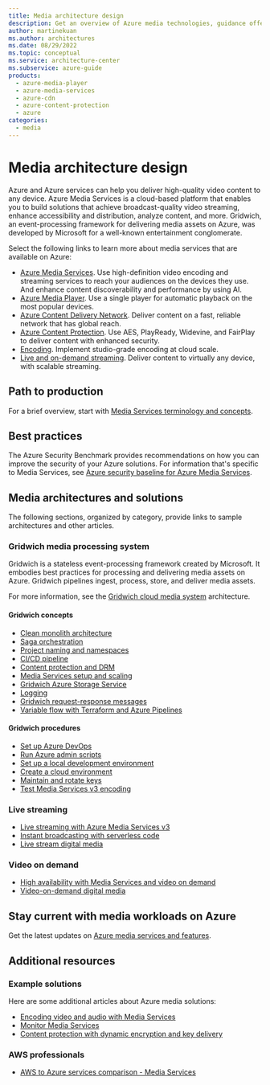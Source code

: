 ```yaml
---
title: Media architecture design
description: Get an overview of Azure media technologies, guidance offerings, solution ideas, and reference architectures.
author: martinekuan
ms.author: architectures
ms.date: 08/29/2022
ms.topic: conceptual
ms.service: architecture-center
ms.subservice: azure-guide
products:
  - azure-media-player
  - azure-media-services
  - azure-cdn
  - azure-content-protection
  - azure
categories:
  - media
---
```


# Media architecture design

Azure and Azure services can help you deliver high-quality video content to any device. Azure Media Services is a cloud-based platform that enables you to build solutions that achieve broadcast-quality video streaming, enhance accessibility and distribution, analyze content, and more. Gridwich, an event-processing framework for delivering media assets on Azure, was developed by Microsoft for a well-known entertainment conglomerate.

Select the following links to learn more about media services that are available on Azure:

- [Azure Media Services](https://azure.microsoft.com/services/media-services). Use high-definition video encoding and streaming services to reach your audiences on the devices they use. And enhance content discoverability and performance by using AI. 
- [Azure Media Player](https://azure.microsoft.com/services/media-services/media-player). Use a single player for automatic playback on the most popular devices.
- [Azure Content Delivery Network](https://azure.microsoft.com/services/cdn). Deliver content on a fast, reliable network that has global reach.
- [Azure Content Protection](https://azure.microsoft.com/services/media-services/content-protection). Use AES, PlayReady, Widevine, and FairPlay to deliver content with enhanced security.
- [Encoding](https://azure.microsoft.com/services/media-services/encoding). Implement studio-grade encoding at cloud scale.
- [Live and on-demand streaming](https://azure.microsoft.com/services/media-services/live-on-demand). Deliver content to virtually any device, with scalable streaming.

## Path to production

For a brief overview, start with [Media Services terminology and concepts](/azure/media-services/latest/concepts-overview?toc=/azure/architecture/toc.json&bc=/azure/architecture/_bread/toc.json).

## Best practices

The Azure Security Benchmark provides recommendations on how you can improve the security of your Azure solutions. For information that's specific to Media Services, see [Azure security baseline for Azure Media Services](/security/benchmark/azure/baselines/media-services-security-baseline?toc=/azure/architecture/toc.json&bc=/azure/architecture/_bread/toc.json).

## Media architectures and solutions

The following sections, organized by category, provide links to sample architectures and other articles.

### Gridwich media processing system

Gridwich is a stateless event-processing framework created by Microsoft. It embodies best practices for processing and delivering media assets on Azure. Gridwich pipelines ingest, process, store, and deliver media assets.

For more information, see the [Gridwich cloud media system](../../reference-architectures/media-services/gridwich-architecture.yml) architecture.

#### Gridwich concepts

- [Clean monolith architecture](../../reference-architectures/media-services/gridwich-clean-monolith.yml)
- [Saga orchestration](../../reference-architectures/media-services/gridwich-saga-orchestration.yml)
- [Project naming and namespaces](../../reference-architectures/media-services/gridwich-project-names.yml)
- [CI/CD pipeline](../../reference-architectures/media-services/gridwich-cicd.yml)
- [Content protection and DRM](../../reference-architectures/media-services/gridwich-content-protection-drm.yml)
- [Media Services setup and scaling](../../reference-architectures/media-services/media-services-setup-scale.yml)
- [Gridwich Azure Storage Service](../../reference-architectures/media-services/gridwich-storage-service.yml)
- [Logging](../../reference-architectures/media-services/gridwich-logging.yml)
- [Gridwich request-response messages](../../reference-architectures/media-services/gridwich-message-formats.yml)
- [Variable flow with Terraform and Azure Pipelines](../../reference-architectures/media-services/variable-group-terraform-flow.yml)

#### Gridwich procedures

- [Set up Azure DevOps](../../reference-architectures/media-services/set-up-azure-devops.yml)
- [Run Azure admin scripts](../../reference-architectures/media-services/run-admin-scripts.yml)
- [Set up a local development environment](../../reference-architectures/media-services/set-up-local-environment.yml)
- [Create a cloud environment](../../reference-architectures/media-services/create-delete-cloud-environment.yml)
- [Maintain and rotate keys](../../reference-architectures/media-services/maintain-keys.yml)
- [Test Media Services v3 encoding](../../reference-architectures/media-services/test-encoding.yml)

### Live streaming

- [Live streaming with Azure Media Services v3](/azure/media-services/latest/stream-live-streaming-concept?toc=/azure/architecture/toc.json&bc=/azure/architecture/_bread/toc.json)
- [Instant broadcasting with serverless code](/azure/architecture/serverless-quest/serverless-overview)
- [Live stream digital media](../../solution-ideas/articles/digital-media-live-stream.yml)

### Video on demand

- [High availability with Media Services and video on demand](/azure/media-services/latest/architecture-high-availability-encoding-concept?toc=/azure/architecture/toc.json&bc=/azure/architecture/_bread/toc.json)
- [Video-on-demand digital media](../../solution-ideas/articles/digital-media-video.yml)

## Stay current with media workloads on Azure

Get the latest updates on [Azure media services and features](https://azure.microsoft.com/updates/?category=media).

## Additional resources

### Example solutions

Here are some additional articles about Azure media solutions:

- [Encoding video and audio with Media Services](/azure/media-services/latest/encode-concept?toc=/azure/architecture/toc.json&bc=/azure/architecture/_bread/toc.json)
- [Monitor Media Services](/azure/media-services/latest/monitoring/monitor-media-services?toc=/azure/architecture/toc.json&bc=/azure/architecture/_bread/toc.json)
- [Content protection with dynamic encryption and key delivery](/azure/media-services/latest/drm-content-protection-concept?toc=/azure/architecture/toc.json&bc=/azure/architecture/_bread/toc.json)

### AWS professionals

- [AWS to Azure services comparison - Media Services](../../aws-professional/services.md#miscellaneous)